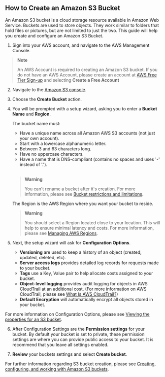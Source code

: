 ## How to Create an Amazon S3 Bucket ##

An Amazon S3 bucket is a cloud storage resource available in Amazon Web Service. Buckets are used to store objects. They work similar to folders that hold files or pictures, but are not limited to just the two. This guide will help you create and configure an Amazon S3 Bucket.

1. Sign into your AWS account, and navigate to the AWS Management Console.

 > **Note**
 >
 > An AWS Account is required to creating an Amazon S3 bucket. If you do not have an AWS Account, please create an account at [AWS Free Tier Sign-up](https://aws.amazon.com/free/?all-free-tier.sort-by=item.additionalFields.SortRank&all-free-tier.sort-order=asc) and selecting **Create a Free Account**

2. Navigate to the [Amazon S3 console](https://console.aws.amazon.com/s3/).

3. Choose the **Create Bucket** action.

4. You will be prompted with a setup wizard, asking you to enter a **Bucket Name** and **Region**.

   The bucket name must:

   - Have a unique name across all Amazon AWS S3 accounts (not just your own account).
   - Start with a lowercase alphanumeric letter.
   - Between 3 and 63 characters long.
   - Have no uppercase characters.
   - Have a name that is DNS-compliant (contains no spaces and uses '-' instead of '.').
   <br />

   > **Warning**
   >
   > You can't rename a bucket after it's creation. For more information, please see [Bucket restrictions and limitations](https://docs.aws.amazon.com/AmazonS3/latest/userguide/BucketRestrictions.html#bucketnamingrules).

   The Region is the AWS Region where you want your bucket to reside.

   > **Warning**
   >
   > You should select a Region located close to your location. This will help to ensure minimal latency and costs. For more information, please see [Managing AWS Regions](https://docs.aws.amazon.com/general/latest/gr/rande-manage.html).

5. Next, the setup wizard will ask for **Configuration Options**.

   - **Versioning** are used to keep a history of an object (created, updated, deleted, etc).
   - **Server access logs** provides detailed log records for requests made to your bucket.
   - **Tags** use a Key, Value pair to help allocate costs assigned to your bucket.
   - **Object-level logging** provides audit logging for objects in AWS CloudTrail at an additional cost. (For more information on AWS CloudTrail, please see [What Is AWS CloudTrail?](https://docs.aws.amazon.com/awscloudtrail/latest/userguide/cloudtrail-user-guide.html))
   - **Default Encryption** will automatically encrypt all objects stored in your bucket.

 For more information on Configuration Options, please see [Viewing the properties for an S3 bucket](https://docs.aws.amazon.com/AmazonS3/latest/userguide/view-bucket-properties.html).

6. After Configuration Settings are the **Permission settings** for your bucket. By default your bucket is set to private, these permission settings are where you can provide public access to your bucket. It is recommend that you leave all settings enabled.

7. **Review** your buckets settings and select **Create bucket**.

For further information regarding S3 bucket creation, please see [Creating, configuring, and working with Amazon S3 buckets](https://docs.aws.amazon.com/AmazonS3/latest/userguide/creating-buckets-s3.html).
